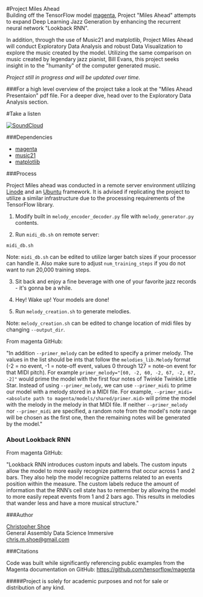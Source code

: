 #Project Miles Ahead  
Building off the TensorFlow model [magenta](https://github.com/tensorflow/magenta), Project "Miles Ahead" attempts to expand Deep Learning Jazz Generation by enhancing the recurrent neural network "Lookback RNN".

In addition, through the use of Music21 and matplotlib, Project Miles Ahead will conduct Exploratory Data Analysis and robust Data Visualization to explore the music created by the model.  Utilizing the same comparison on music created by legendary jazz pianist, Bill Evans, this project seeks insight in to the "humanity" of the computer generated music.

*Project still in progress and will be updated over time.*

###For a high level overview of the project take a look at the "Miles Ahead Presentaion" pdf file.  For a deeper dive, head over to the Exploratory Data Analysis section.

#Take a listen

[![SoundCloud](https://github.com/Mithers/Portfolio/blob/master/Project%20Miles%20Ahead/Assets/button_soundcloud.png)](https://soundcloud.com/chris-shoe-523970434/project_miles_solo)

###Dependencies

- [magenta](https://github.com/tensorflow/magenta)
- [music21](http://web.mit.edu/music21/doc/installing/index.html)
- [matplotlib](http://matplotlib.org/contents.html)

###Process

Project Miles ahead was conducted in a remote server environment utilizing [Linode](https://www.linode.com/) and an [Ubuntu](http://www.ubuntu.com/) framework.  It is advised if replicating the project to utilize a similar infrastructure due to the processing requirements of the TensorFlow library.

1) Modify built in `melody_encoder_decoder.py` file with `melody_generator.py` contents.

2) Run `midi_db.sh` on remote server:

```
midi_db.sh
```

Note: `midi_db.sh` can be edited to utilize larger batch sizes if your processor can handle it.  Also make sure to adjust `num_training_steps` if you do not want to run 20,000 training steps.

3) Sit back and enjoy a fine beverage with one of your favorite jazz records - it's gonna be a while.

4) Hey! Wake up! Your models are done!

5) Run `melody_creation.sh` to generate melodies.  

Note: `melody_creation.sh` can be edited to change location of midi files by changing `--output_dir`.

From magenta GitHub:

"In addition `--primer_melody` can be edited to specify a primer melody.  The values in the list should be ints that follow the `melodies_lib.Melody` format (-2 = no event, -1 = note-off event, values 0 through 127 = note-on event for that MIDI pitch).  For example `primer_melody="[60, -2, 60, -2, 67, -2, 67, -2]"` would prime the model with the first four notes of Twinkle Twinkle Little Star.  Instead of using `--primer_melody`, we can use `--primer_midi` to prime our model with a melody stored in a MIDI file.  For example, `--primer_midi=<absolute path to magenta/models/shared/primer.mid>` will prime the model with the melody in the melody in that MIDI file.  If neither `--primer_melody` nor `--primer_midi` are specified, a random note from the model's note range will be chosen as the first one, then the remaining notes will be generated by the model."

### About Lookback RNN
From magenta GitHub:
 
"Lookback RNN introduces custom inputs and labels. The custom inputs allow the model to more easily recognize patterns that occur across 1 and 2 bars. They also help the model recognize patterns related to an events position within the measure. The custom labels reduce the amount of information that the RNN’s cell state has to remember by allowing the model to more easily repeat events from 1 and 2 bars ago. This results in melodies that wander less and have a more musical structure."

###Author

[Christopher Shoe](https://github.com/Mithers/Portfolio)  
General Assembly Data Science Immersive  
chris.m.shoe@gmail.com  

###Citations

Code was built while significantly referencing public examples from the Magenta documentation on GitHub: https://github.com/tensorflow/magenta

#####Project is solely for academic purposes and not for sale or distribution of any kind. 


                             